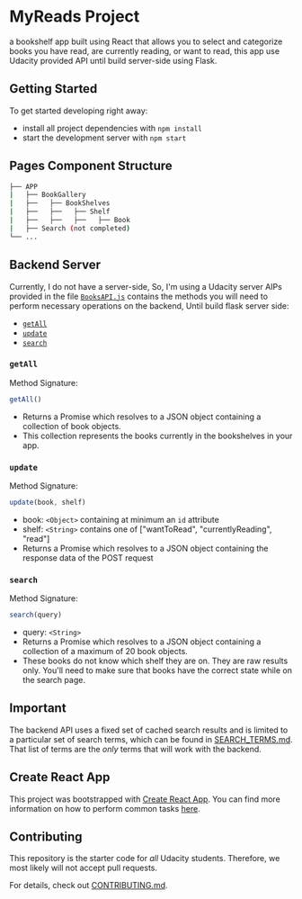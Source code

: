 # MyReads Project

a bookshelf app built using React that allows you to select and categorize books you have read, are currently reading, or want to read, this app use Udacity provided API until build server-side using Flask.

## Getting Started

To get started developing right away:

* install all project dependencies with `npm install`
* start the development server with `npm start`

##  Pages Component Structure 
```bash
├── APP  
|   ├── BookGallery
|   ├──   ├── BookShelves
|   ├──   ├──   ├── Shelf
|   ├──   ├──   ├──   ├── Book 
|   ├── Search (not completed)
└── ...
```

## Backend Server
Currently, I do not have a server-side, So, I'm using a Udacity server AIPs provided in the file [`BooksAPI.js`](src/BooksAPI.js) contains the methods you will need to perform necessary operations on the backend, Until build flask server side:

* [`getAll`](#getall)
* [`update`](#update)
* [`search`](#search)

### `getAll`

Method Signature:

```js
getAll()
```

* Returns a Promise which resolves to a JSON object containing a collection of book objects.
* This collection represents the books currently in the bookshelves in your app.

### `update`

Method Signature:

```js
update(book, shelf)
```

* book: `<Object>` containing at minimum an `id` attribute
* shelf: `<String>` contains one of ["wantToRead", "currentlyReading", "read"]  
* Returns a Promise which resolves to a JSON object containing the response data of the POST request

### `search`

Method Signature:

```js
search(query)
```

* query: `<String>`
* Returns a Promise which resolves to a JSON object containing a collection of a maximum of 20 book objects.
* These books do not know which shelf they are on. They are raw results only. You'll need to make sure that books have the correct state while on the search page.

## Important
The backend API uses a fixed set of cached search results and is limited to a particular set of search terms, which can be found in [SEARCH_TERMS.md](SEARCH_TERMS.md). That list of terms are the _only_ terms that will work with the backend.

## Create React App

This project was bootstrapped with [Create React App](https://github.com/facebookincubator/create-react-app). You can find more information on how to perform common tasks [here](https://github.com/facebookincubator/create-react-app/blob/master/packages/react-scripts/template/README.md).

## Contributing

This repository is the starter code for _all_ Udacity students. Therefore, we most likely will not accept pull requests.

For details, check out [CONTRIBUTING.md](CONTRIBUTING.md).


